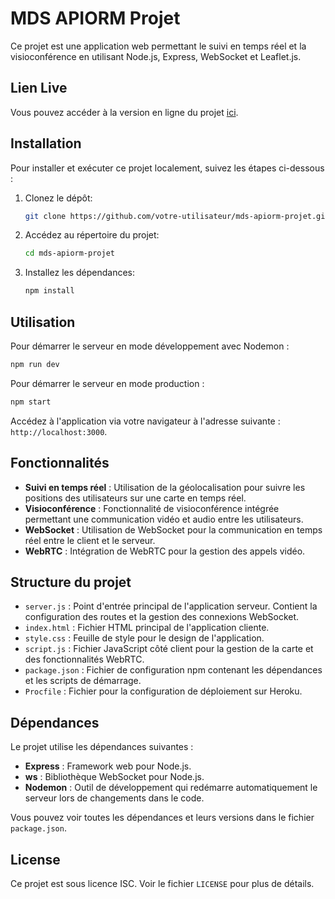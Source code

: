 
# MDS APIORM Projet

Ce projet est une application web permettant le suivi en temps réel et la visioconférence en utilisant Node.js, Express, WebSocket et Leaflet.js.

## Lien Live

Vous pouvez accéder à la version en ligne du projet [ici](https://mds-apiorm-projet-31faab05a0ea.herokuapp.com/).

## Installation

Pour installer et exécuter ce projet localement, suivez les étapes ci-dessous :

1. Clonez le dépôt:
   ```bash
   git clone https://github.com/votre-utilisateur/mds-apiorm-projet.git
   ```
2. Accédez au répertoire du projet:
   ```bash
   cd mds-apiorm-projet
   ```
3. Installez les dépendances:
   ```bash
   npm install
   ```

## Utilisation

Pour démarrer le serveur en mode développement avec Nodemon :
```bash
npm run dev
```

Pour démarrer le serveur en mode production :
```bash
npm start
```

Accédez à l'application via votre navigateur à l'adresse suivante : `http://localhost:3000`.

## Fonctionnalités

- **Suivi en temps réel** : Utilisation de la géolocalisation pour suivre les positions des utilisateurs sur une carte en temps réel.
- **Visioconférence** : Fonctionnalité de visioconférence intégrée permettant une communication vidéo et audio entre les utilisateurs.
- **WebSocket** : Utilisation de WebSocket pour la communication en temps réel entre le client et le serveur.
- **WebRTC** : Intégration de WebRTC pour la gestion des appels vidéo.

## Structure du projet

- `server.js` : Point d'entrée principal de l'application serveur. Contient la configuration des routes et la gestion des connexions WebSocket.
- `index.html` : Fichier HTML principal de l'application cliente.
- `style.css` : Feuille de style pour le design de l'application.
- `script.js` : Fichier JavaScript côté client pour la gestion de la carte et des fonctionnalités WebRTC.
- `package.json` : Fichier de configuration npm contenant les dépendances et les scripts de démarrage.
- `Procfile` : Fichier pour la configuration de déploiement sur Heroku.

## Dépendances

Le projet utilise les dépendances suivantes :
- **Express** : Framework web pour Node.js.
- **ws** : Bibliothèque WebSocket pour Node.js.
- **Nodemon** : Outil de développement qui redémarre automatiquement le serveur lors de changements dans le code.

Vous pouvez voir toutes les dépendances et leurs versions dans le fichier `package.json`.

## License

Ce projet est sous licence ISC. Voir le fichier `LICENSE` pour plus de détails.

